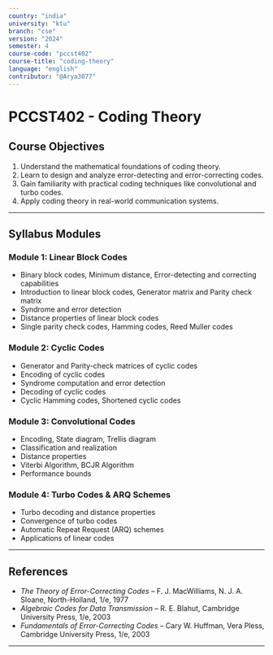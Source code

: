 ```yaml
---
country: "india"
university: "ktu"
branch: "cse"
version: "2024"
semester: 4
course-code: "pccst402"
course-title: "coding-theory"
language: "english"
contributor: "@Arya3077"
---
```


# PCCST402 - Coding Theory

## Course Objectives

1. Understand the mathematical foundations of coding theory.
2. Learn to design and analyze error-detecting and error-correcting codes.
3. Gain familiarity with practical coding techniques like convolutional and turbo codes.
4. Apply coding theory in real-world communication systems.

---

## Syllabus Modules

### Module 1: Linear Block Codes

- Binary block codes, Minimum distance, Error-detecting and correcting capabilities
- Introduction to linear block codes, Generator matrix and Parity check matrix
- Syndrome and error detection
- Distance properties of linear block codes
- Single parity check codes, Hamming codes, Reed Muller codes

### Module 2: Cyclic Codes

- Generator and Parity-check matrices of cyclic codes
- Encoding of cyclic codes
- Syndrome computation and error detection
- Decoding of cyclic codes
- Cyclic Hamming codes, Shortened cyclic codes

### Module 3: Convolutional Codes

- Encoding, State diagram, Trellis diagram
- Classification and realization
- Distance properties
- Viterbi Algorithm, BCJR Algorithm
- Performance bounds

### Module 4: Turbo Codes & ARQ Schemes

- Turbo decoding and distance properties
- Convergence of turbo codes
- Automatic Repeat Request (ARQ) schemes
- Applications of linear codes

---

## References

- *The Theory of Error-Correcting Codes* – F. J. MacWilliams, N. J. A. Sloane, North-Holland, 1/e, 1977
- *Algebraic Codes for Data Transmission* – R. E. Blahut, Cambridge University Press, 1/e, 2003
- *Fundamentals of Error-Correcting Codes* – Cary W. Huffman, Vera Pless, Cambridge University Press, 1/e, 2003

---



